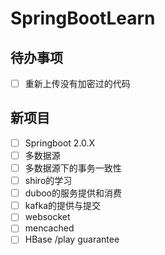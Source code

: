 # SpringBootLearn
## 待办事项
- [ ] 重新上传没有加密过的代码

## 新项目
- [ ] Springboot 2.0.X
- [ ] 多数据源
- [ ] 多数据源下的事务一致性
- [ ] shiro的学习
- [ ] duboo的服务提供和消费
- [ ] kafka的提供与提交
- [ ] websocket
- [ ] mencached
- [ ] HBase
/play guarantee
